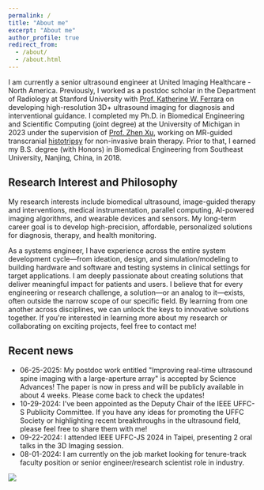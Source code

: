 ```yaml
---
permalink: /
title: "About me"
excerpt: "About me"
author_profile: true
redirect_from: 
  - /about/
  - /about.html
---
```


I am currently a senior ultrasound engineer at United Imaging Healthcare - North America. Previously, I worked as a postdoc scholar in the Department of Radiology at Stanford University with [Prof. Katherine W. Ferrara](https://med.stanford.edu/profiles/katherine-ferrara) on developing high-resolution 3D+ ultrasound imaging for diagnosis and interventional guidance. I completed my Ph.D. in Biomedical Engineering and Scientific Computing (joint degree) at the University of Michigan in 2023 under the supervision of [Prof. Zhen Xu](https://bme.umich.edu/people/xu-zhen/), working on MR-guided transcranial [histotripsy](https://histotripsy.umich.edu/) for non-invasive brain therapy. Prior to that, I earned my B.S. degree (with Honors) in Biomedical Engineering from Southeast University, Nanjing, China, in 2018. 


## Research Interest and Philosophy

My research interests include biomedical ultrasound, image-guided therapy and interventions, medical instrumentation, parallel computing, AI-powered imaging algorithms, and wearable devices and sensors. My long-term career goal is to develop high-precision, affordable, personalized solutions for diagnosis, therapy, and health monitoring. 


As a systems engineer, I have experience across the entire system development cycle—from ideation, design, and simulation/modeling to building hardware and software and testing systems in clinical settings for target applications. I am deeply passionate about creating solutions that deliver meaningful impact for patients and users. I believe that for every engineering or research challenge, a solution—or an analog to it—exists, often outside the narrow scope of our specific field. By learning from one another across disciplines, we can unlock the keys to innovative solutions together. If you're interested in learning more about my research or collaborating on exciting projects, feel free to contact me! 


## Recent news
* 06-25-2025: My postdoc work entitled "Improving real-time ultrasound spine imaging with a large-aperture array" is accepted by Science Advances! The paper is now in press and will be publicly available in about 4 weeks. Please come back to check the updates!
* 10-29-2024: I've been appointed as the Deputy Chair of the IEEE UFFC-S Publicity Committee. If you have any ideas for promoting the UFFC Society or highlighting recent breakthroughs in the ultrasound field, please feel free to share them with me!
* 09-22-2024: I attended IEEE UFFC-JS 2024 in Taipei, presenting 2 oral talks in the 3D Imaging session.
* 08-01-2024: I am currently on the job market looking for tenure-track faculty position or senior engineer/research scientist role in industry.





<a href="https://clustrmaps.com/site/1c4kw"  title="ClustrMaps"><img src="//www.clustrmaps.com/map_v2.png?d=jR6fj13NhyLnA9VMMH3swhSYmRGX4lCrfzyeFAedrFA&cl=ffffff" /></a>

